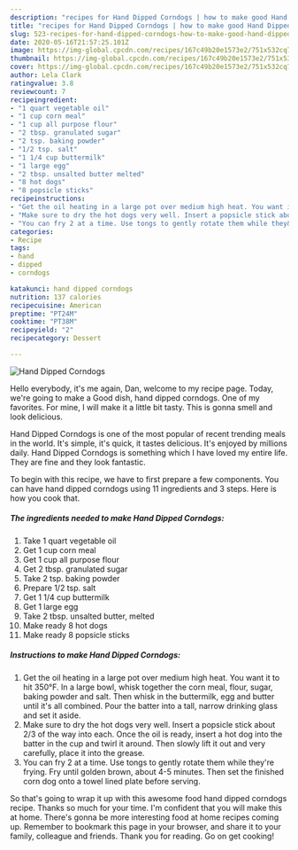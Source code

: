 ```yaml
---
description: "recipes for Hand Dipped Corndogs | how to make good Hand Dipped Corndogs"
title: "recipes for Hand Dipped Corndogs | how to make good Hand Dipped Corndogs"
slug: 523-recipes-for-hand-dipped-corndogs-how-to-make-good-hand-dipped-corndogs
date: 2020-05-16T21:57:25.101Z
image: https://img-global.cpcdn.com/recipes/167c49b20e1573e2/751x532cq70/hand-dipped-corndogs-recipe-main-photo.jpg
thumbnail: https://img-global.cpcdn.com/recipes/167c49b20e1573e2/751x532cq70/hand-dipped-corndogs-recipe-main-photo.jpg
cover: https://img-global.cpcdn.com/recipes/167c49b20e1573e2/751x532cq70/hand-dipped-corndogs-recipe-main-photo.jpg
author: Lela Clark
ratingvalue: 3.8
reviewcount: 7
recipeingredient:
- "1 quart vegetable oil"
- "1 cup corn meal"
- "1 cup all purpose flour"
- "2 tbsp. granulated sugar"
- "2 tsp. baking powder"
- "1/2 tsp. salt"
- "1 1/4 cup buttermilk"
- "1 large egg"
- "2 tbsp. unsalted butter melted"
- "8 hot dogs"
- "8 popsicle sticks"
recipeinstructions:
- "Get the oil heating in a large pot over medium high heat. You want it to hit 350°F. In a large bowl, whisk together the corn meal, flour, sugar, baking powder and salt. Then whisk in the buttermilk, egg and butter until it&#39;s all combined. Pour the batter into a tall, narrow drinking glass and set it aside."
- "Make sure to dry the hot dogs very well. Insert a popsicle stick about 2/3 of the way into each. Once the oil is ready, insert a hot dog into the batter in the cup and twirl it around. Then slowly lift it out and very carefully, place it into the grease."
- "You can fry 2 at a time. Use tongs to gently rotate them while they&#39;re frying. Fry until golden brown, about 4-5 minutes. Then set the finished corn dog onto a towel lined plate before serving."
categories:
- Recipe
tags:
- hand
- dipped
- corndogs

katakunci: hand dipped corndogs 
nutrition: 137 calories
recipecuisine: American
preptime: "PT24M"
cooktime: "PT38M"
recipeyield: "2"
recipecategory: Dessert

---
```



![Hand Dipped Corndogs](https://img-global.cpcdn.com/recipes/167c49b20e1573e2/751x532cq70/hand-dipped-corndogs-recipe-main-photo.jpg)

Hello everybody, it's me again, Dan, welcome to my recipe page. Today, we're going to make a Good dish, hand dipped corndogs. One of my favorites. For mine, I will make it a little bit tasty. This is gonna smell and look delicious.

Hand Dipped Corndogs is one of the most popular of recent trending meals in the world. It's simple, it's quick, it tastes delicious. It's enjoyed by millions daily. Hand Dipped Corndogs is something which I have loved my entire life. They are fine and they look fantastic.




To begin with this recipe, we have to first prepare a few components. You can have hand dipped corndogs using 11 ingredients and 3 steps. Here is how you cook that.

<!--inarticleads1-->

##### The ingredients needed to make Hand Dipped Corndogs:

1. Take 1 quart vegetable oil
1. Get 1 cup corn meal
1. Get 1 cup all purpose flour
1. Get 2 tbsp. granulated sugar
1. Take 2 tsp. baking powder
1. Prepare 1/2 tsp. salt
1. Get 1 1/4 cup buttermilk
1. Get 1 large egg
1. Take 2 tbsp. unsalted butter, melted
1. Make ready 8 hot dogs
1. Make ready 8 popsicle sticks




<!--inarticleads2-->

##### Instructions to make Hand Dipped Corndogs:

1. Get the oil heating in a large pot over medium high heat. You want it to hit 350°F. In a large bowl, whisk together the corn meal, flour, sugar, baking powder and salt. Then whisk in the buttermilk, egg and butter until it&#39;s all combined. Pour the batter into a tall, narrow drinking glass and set it aside.
1. Make sure to dry the hot dogs very well. Insert a popsicle stick about 2/3 of the way into each. Once the oil is ready, insert a hot dog into the batter in the cup and twirl it around. Then slowly lift it out and very carefully, place it into the grease.
1. You can fry 2 at a time. Use tongs to gently rotate them while they&#39;re frying. Fry until golden brown, about 4-5 minutes. Then set the finished corn dog onto a towel lined plate before serving.




So that's going to wrap it up with this awesome food hand dipped corndogs recipe. Thanks so much for your time. I'm confident that you will make this at home. There's gonna be more interesting food at home recipes coming up. Remember to bookmark this page in your browser, and share it to your family, colleague and friends. Thank you for reading. Go on get cooking!
